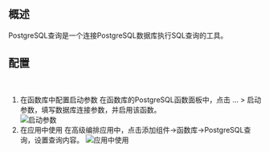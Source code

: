 ## 概述

PostgreSQL查询是一个连接PostgreSQL数据库执行SQL查询的工具。


## 配置
 
1. 在函数库中配置启动参数
在函数库的PostgreSQL函数面板中，点击 … > 启动参数，填写数据库连接参数，并启用该函数。   
![启动参数](/ui/tool/img/PostgreSQL_setting.jpg)
2. 在应用中使用
在高级编排应用中，点击添加组件->函数库->PostgreSQL查询，设置查询内容。
![应用中使用](/ui/tool/img/PostgreSQL_app_used.jpg)
 